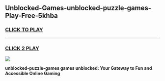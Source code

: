 
## Unblocked-Games-unblocked-puzzle-games-Play-Free-5khba
<h3>
<a href="https://premium76.site?title=unblocked-puzzle-games&ref=18A1">CLICK TO PLAY</a></h3>
<hr>

<h3>
<a href="https://premium76.site?title=unblocked-puzzle-games&ref=18A1">CLICK 2 PLAY</a>
  
</h3>

<a href="https://premium76.site?title=unblocked-puzzle-games&ref=18A1"><img src="https://clearcache.store/games.png"></a>


**unblocked-puzzle-games games unblocked: Your Gateway to Fun and Accessible Online Gaming**
